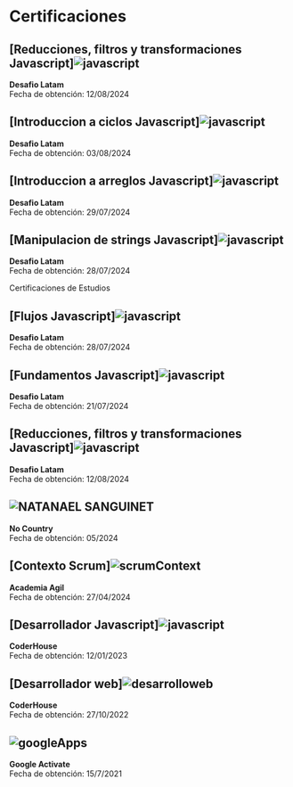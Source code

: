 # Certificaciones
## [Reducciones, filtros y transformaciones Javascript]![javascript](assets/transformacion-filtros-reducciones.png)

**Desafio Latam**  
Fecha de obtención: 12/08/2024



## [Introduccion a ciclos Javascript]![javascript](assets/introduccion-ciclos.png)

**Desafio Latam**  
Fecha de obtención: 03/08/2024



## [Introduccion a arreglos Javascript]![javascript](assets/introduccion-arreglos.png)

**Desafio Latam**  
Fecha de obtención: 29/07/2024



## [Manipulacion de strings Javascript]![javascript](assets/manipulacion-Strings.png)

**Desafio Latam**  
Fecha de obtención: 28/07/2024



Certificaciones de Estudios
## [Flujos Javascript]![javascript](assets/introduccion-flujo.png)

**Desafio Latam**  
Fecha de obtención: 28/07/2024



## [Fundamentos Javascript]![javascript](assets/fundamentos-introductorios.png)

**Desafio Latam**  
Fecha de obtención: 21/07/2024



## [Reducciones, filtros y transformaciones Javascript]![javascript](assets/transformacion-filtros-reducciones.png)

**Desafio Latam**  
Fecha de obtención: 12/08/2024



## ![NATANAEL SANGUINET](https://github.com/NatanaelLeites/certificaciones/assets/111026848/cc2d8cb0-653b-4e55-9780-a310e0835d13)

**No Country**  
Fecha de obtención: 05/2024



## [Contexto Scrum]![scrumContext](https://github.com/NatanaelLeites/certificaciones/assets/111026848/e83d9384-05b3-4bed-946c-cf6c8f8d0ba6)

**Academia Agil**  
Fecha de obtención: 27/04/2024



## [Desarrollador Javascript]![javascript](https://github.com/NatanaelLeites/certificaciones/assets/111026848/eb621446-efd6-4135-a22d-918c6ff8496f)

**CoderHouse**  
Fecha de obtención: 12/01/2023



## [Desarrollador web]![desarrolloweb](https://github.com/NatanaelLeites/certificaciones/assets/111026848/7ca49ff8-b3c1-4d32-9771-82b58f77d687)

**CoderHouse**  
Fecha de obtención: 27/10/2022


## ![googleApps](https://github.com/NatanaelLeites/certificaciones/assets/111026848/a625c6c0-4e4b-4fdc-81e4-bfef69648123)

**Google Activate**  
Fecha de obtención: 15/7/2021
